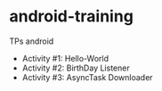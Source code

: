 # android-training
TPs android

- Activity #1: Hello-World
- Activity #2: BirthDay Listener
- Activity #3: AsyncTask Downloader
